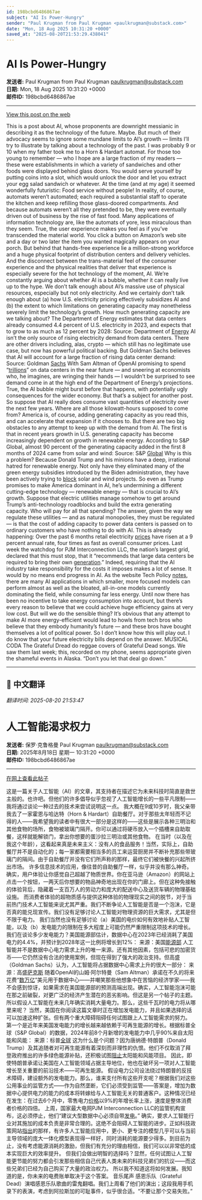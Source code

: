 ```yaml
---
id: 198bcbd6486867ae
subject: "AI Is Power-Hungry"
sender: "Paul Krugman from Paul Krugman <paulkrugman@substack.com>"
date: "Mon, 18 Aug 2025 10:31:20 +0000"
saved_at: "2025-08-20T21:53:29.438041"
---
```


# AI Is Power-Hungry

**发送者:** Paul Krugman from Paul Krugman <paulkrugman@substack.com>  
**日期:** Mon, 18 Aug 2025 10:31:20 +0000  
**邮件ID:** 198bcbd6486867ae

---

[View this post on the web](https://paulkrugman.substack.com/p/ai-is-power-hungry)

This is a post about AI, whose proponents are downright messianic in describing it as the technology of the future. Maybe. But much of their advocacy seems to ignore some mundane limits to AI’s growth — limits I’ll try to illustrate by talking about a technology of the past.
I was probably 9 or 10 when my father took me to a Horn & Hardart automat. For those too young to remember — who I hope are a large fraction of my readers — these were establishments in which a variety of sandwiches and other foods were displayed behind glass doors. You would serve yourself by putting coins into a slot, which would unlock the door and let you extract your egg salad sandwich or whatever.
At the time (and at my age) it seemed wonderfully futuristic: Food service without people! In reality, of course, automats weren’t automated; each required a substantial staff to operate the kitchen and keep refilling those glass-doored compartments. And because automats weren’t all they pretended to be, they were eventually driven out of business by the rise of fast food.
Many applications of information technology are, like the automats of yore, less miraculous than they seem. True, the user experience makes you feel as if you’ve transcended the material world. You click a button on Amazon’s web site and a day or two later the item you wanted magically appears on your porch. But behind that hands-free experience lie a million-strong workforce and a huge physical footprint of distribution centers and delivery vehicles.
And the disconnect between the trans-material feel of the consumer experience and the physical realities that deliver that experience is especially severe for the hot technology of the moment, AI. We’re constantly arguing about whether AI is a bubble, whether it can really live up to the hype. We don’t talk enough about AI’s massive use of physical resources, especially but not only electricity.
And we certainly don’t talk enough about (a) how U.S. electricity pricing effectively subsidizes AI and (b) the extent to which limitations on generating capacity may nonetheless severely limit the technology’s growth.
How much generating capacity are we talking about? The Department of Energy estimates that data centers already consumed 4.4 percent of U.S. electricity in 2023, and expects that to grow to as much as 12 percent by 2028:
Source: Department of [Energy](https://substack.com/redirect/dda0cd72-e6e3-49e3-9995-1fca8cf96d4b?j=eyJ1IjoiMjBsbmJwIn0.KztYzEWpJOR2MnnIg5ijVYRyTJF67hinhCJnHuA6bbA)
AI isn’t the only source of rising electricity demand from data centers. There are other drivers including, alas, crypto — which still has no legitimate use case, but now has powerful political backing. But Goldman Sachs believes that AI will account for a large fraction of rising data center demand:
Source: Goldman [Sachs](https://substack.com/redirect/5a81a754-3dc7-42ec-852e-d2a1ed04a917?j=eyJ1IjoiMjBsbmJwIn0.KztYzEWpJOR2MnnIg5ijVYRyTJF67hinhCJnHuA6bbA)
With Sam Altman of OpenAI promising to spend “[trillions](https://substack.com/redirect/7f00a863-1a97-49cb-8250-00aca3569c51?j=eyJ1IjoiMjBsbmJwIn0.KztYzEWpJOR2MnnIg5ijVYRyTJF67hinhCJnHuA6bbA)” on data centers in the near future — and sneering at economists who, he imagines, are wringing their hands — I wouldn’t be surprised to see demand come in at the high end of the Department of Energy’s projections. True, the AI bubble might burst before that happens, with potentially ugly consequences for the wider economy. But that’s a subject for another post.
So suppose that AI really does consume vast quantities of electricity over the next few years. Where are all those kilowatt-hours supposed to come from?
America is, of course, adding generating capacity as you read this, and can accelerate that expansion if it chooses to. But there are two big obstacles to any attempt to keep up with the demand from AI.
The first is that in recent years growth in U.S. generating capacity has become increasingly dependent on growth in renewable energy. According to S&P Global, almost 90 percent of the generating capacity added in the first 8 months of 2024 came from solar and wind:
Source: S&P [Global](https://substack.com/redirect/d29d99ed-e434-4304-9901-fff4ce748710?j=eyJ1IjoiMjBsbmJwIn0.KztYzEWpJOR2MnnIg5ijVYRyTJF67hinhCJnHuA6bbA)
Why is this a problem? Because Donald Trump and his minions have a deep, irrational hatred for renewable energy. Not only have they eliminated many of the green energy subsidies introduced by the Biden administration, they have been actively trying to [block](https://substack.com/redirect/ef1846e6-2d6c-4d61-b9f7-3a3f8f2a7dd3?j=eyJ1IjoiMjBsbmJwIn0.KztYzEWpJOR2MnnIg5ijVYRyTJF67hinhCJnHuA6bbA) solar and wind projects.
So even as Trump promises to make America dominant in AI, he’s undermining a different cutting-edge technology — renewable energy — that is crucial to AI’s growth.
Suppose that electric utilities manage somehow to get around Trump’s anti-technology roadblocks and build the extra generating capacity. Who will pay for all that spending? The answer, given the way we regulate these utilities — and as natural monopolies, they must be regulated — is that the cost of adding capacity to power data centers is passed on to ordinary customers who have nothing to do with AI. This is already happening: Over the past 6 months retail electricity [prices](https://substack.com/redirect/740fed92-dc7f-4dd1-91cc-72c607769566?j=eyJ1IjoiMjBsbmJwIn0.KztYzEWpJOR2MnnIg5ijVYRyTJF67hinhCJnHuA6bbA) have risen at a 9 percent annual rate, four times as fast as overall consumer prices.
Last week the watchdog for PJM Interconnection LLC, the nation’s largest grid, declared that this must stop, that it “recommends that large data centers be required to bring their own [generation](https://substack.com/redirect/ce1ce46a-a792-4c91-ae20-e88e752f7d29?j=eyJ1IjoiMjBsbmJwIn0.KztYzEWpJOR2MnnIg5ijVYRyTJF67hinhCJnHuA6bbA).”
Indeed, requiring that the AI industry take responsibility for the costs it imposes makes a lot of sense. It would by no means end progress in AI. As the website Tech Policy [notes](https://substack.com/redirect/69744a8b-e780-4aab-8c46-820d3e6f0270?j=eyJ1IjoiMjBsbmJwIn0.KztYzEWpJOR2MnnIg5ijVYRyTJF67hinhCJnHuA6bbA), there are many AI applications in which smaller, more focused models can perform almost as well as the bloated, all-in-one models currently dominating the field, while consuming far less energy. Until now there has been no incentive to take energy consumption into account, but there’s every reason to believe that we could achieve huge efficiency gains at very low cost.
But will we do the sensible thing? It’s obvious that any attempt to make AI more energy-efficient would lead to howls from tech bros who believe that they embody humanity’s future — and these bros have bought themselves a lot of political power.
So I don’t know how this will play out. I do know that your future electricity bills depend on the answer.
MUSICAL CODA
The Grateful Dread do reggae covers of Grateful Dead songs. We saw them last week; this, recorded on my phone, seems appropriate given the shameful events in Alaska. “Don’t you let that deal go down.”


---

## 🔄 中文翻译

*翻译时间: 2025-08-20 21:53:47*

# 人工智能渴求权力

**发送者:** 保罗·克鲁格曼 Paul Krugman <paulkrugman@substack.com>  
**日期:** 2025年8月18日 星期一 10:31:20 +0000  
**邮件ID:** 198bcbd6486867ae

---

[在网上查看此帖子](https://paulkrugman.substack.com/p/ai-is-power-hungry)

这是一篇关于人工智能（AI）的文章，其支持者在描述它为未来科技时简直是救世主般的。也许吧。但他们的许多倡导似乎忽视了人工智能增长的一些平凡限制——我将通过谈论一种过去的技术来尝试说明这一点。
我大概在9或10岁时，我父亲带我去了一家霍恩与哈达特（Horn & Hardart）自助餐厅。对于那些太年轻而不记得的人——我希望我的读者中有很大一部分是这样的——这些是展示各种三明治和其他食物的场所，食物被玻璃门隔开。你可以通过将硬币放入一个插槽来自助取餐，这样就能解锁门，拿出你想要的蛋沙拉三明治或其他食物。
在当时（以及在我这个年龄），这看起来真是未来主义：没有人的食品服务！当然，实际上，自助餐厅并不是自动化的；每一家都需要相当多的员工来运营厨房并不断补充那些带玻璃门的隔间。由于自助餐厅并没有它们所声称的那样，最终它们被快餐的兴起所挤出市场。
许多信息技术的应用，像往昔的自助餐厅一样，似乎并没有那么神奇。确实，用户体验让你感觉自己超越了物质世界。你在亚马逊（Amazon）的网站上点击一个按钮，一两天后你想要的物品神奇地出现在你的门廊上。但在这种免接触的体验背后，隐藏着一支百万人的劳动力和庞大的配送中心及送货车辆的物理基础设施。
而消费者体验的超物质感与提供这种体验的物理现实之间的脱节，对于当前热门技术人工智能来说尤其严重。我们不断争论人工智能是否是一个泡沫，它是否真的能兑现宣传。我们没有足够讨论人工智能对物理资源的巨大需求，尤其是但不限于电力。
我们当然也没有足够讨论（a）美国的电价如何有效地补贴人工智能，以及（b）发电能力的限制在多大程度上可能仍然严重限制这项技术的增长。
我们在谈论多少发电能力？美国能源部估计，数据中心在2023年已经消耗了美国电力的4.4%，并预计到2028年这一比例将增长到12%：
来源：美国[能源部](https://substack.com/redirect/dda0cd72-e6e3-49e3-9995-1fca8cf96d4b?j=eyJ1IjoiMjBsbmJwIn0.KztYzEWpJOR2MnnIg5ijVYRyTJF67hinhCJnHuA6bbA)
人工智能并不是数据中心电力需求上升的唯一来源。还有其他因素，包括可悲的加密货币——它仍然没有合法的使用案例，但现在得到了强大的政治支持。但高盛（Goldman Sachs）认为，人工智能将占据数据中心需求上升的很大一部分：
来源：高盛[萨克斯](https://substack.com/redirect/5a81a754-3dc7-42ec-852e-d2a1ed04a917?j=eyJ1IjoiMjBsbmJwIn0.KztYzEWpJOR2MnnIg5ijVYRyTJF67hinhCJnHuA6bbA)
随着OpenAI的山姆·阿尔特曼（Sam Altman）承诺在不久的将来花费“[数万亿](https://substack.com/redirect/7f00a863-1a97-49cb-8250-00aca3569c51?j=eyJ1IjoiMjBsbmJwIn0.KztYzEWpJOR2MnnIg5ijVYRyTJF67hinhCJnHuA6bbA)”美元用于数据中心——并嘲笑那些他想象中在苦恼的经济学家——我不会感到惊讶，如果需求在美国能源部的预测高端出现。确实，人工智能泡沫可能在那之前破裂，对更广泛的经济产生潜在的恶劣影响。但这是另一个帖子的主题。
所以假设人工智能在未来几年确实消耗大量电力。那么，这些千瓦时的电力将从哪里来呢？
当然，美国在你阅读这篇文章时正在增加发电能力，并且如果选择的话可以加速这种扩张。但有两个重大障碍阻碍任何试图跟上人工智能需求的努力。
第一个是近年来美国发电能力的增长越来越依赖于可再生能源的增长。根据标普全球（S&P Global）的数据，2024年前8个月新增的发电能力中几乎90%来自太阳能和风能：
来源：标普[全球](https://substack.com/redirect/d29d99ed-e434-4304-9901-fff4ce748710?j=eyJ1IjoiMjBsbmJwIn0.KztYzEWpJOR2MnnIg5ijVYRyTJF67hinhCJnHuA6bbA)
这为什么是个问题？因为唐纳德·特朗普（Donald Trump）及其追随者对可再生能源有着深刻而非理性的仇恨。他们不仅取消了拜登政府推出的许多绿色能源补贴，还积极试图[阻止](https://substack.com/redirect/ef1846e6-2d6c-4d61-b9f7-3a3f8f2a7dd3?j=eyJ1IjoiMjBsbmJwIn0.KztYzEWpJOR2MnnIg5ijVYRyTJF67hinhCJnHuA6bbA)太阳能和风能项目。
因此，即使特朗普承诺让美国在人工智能领域占据主导地位，他也在破坏另一项对人工智能增长至关重要的前沿技术——可再生能源。
假设电力公司设法绕过特朗普的反技术障碍，建设额外的发电能力。那么，谁来支付所有这些开支呢？根据我们对这些公用事业的监管方式——作为自然垄断，它们必须受到监管——答案是，增加为数据中心提供电力的能力的成本将转嫁给与人工智能无关的普通客户。这种情况已经在发生：在过去6个月中，零售电力[价格](https://substack.com/redirect/740fed92-dc7f-4dd1-91cc-72c607769566?j=eyJ1IjoiMjBsbmJwIn0.KztYzEWpJOR2MnnIg5ijVYRyTJF67hinhCJnHuA6bbA)以9%的年增长率上涨，速度是整体消费者价格的四倍。
上周，国家最大电网PJM Interconnection LLC的监管机构宣布，这必须停止，他们“建议大型数据中心必须自带[发电](https://substack.com/redirect/ce1ce46a-a792-4c91-ae20-e88e752f7d29?j=eyJ1IjoiMjBsbmJwIn0.KztYzEWpJOR2MnnIg5ijVYRyTJF67hinhCJnHuA6bbA)。”
确实，要求人工智能行业对其施加的成本负责是非常合理的。这绝不会阻碍人工智能的进步。正如科技政策网站[指出](https://substack.com/redirect/69744a8b-e780-4aab-8c46-820d3e6f0270?j=eyJ1IjoiMjBsbmJwIn0.KztYzEWpJOR2MnnIg5ijVYRyTJF67hinhCJnHuA6bbA)的那样，有许多人工智能应用中，更小、更专注的模型几乎可以与当前主导领域的庞大一体化模型表现得一样好，同时消耗的能源要少得多。到目前为止，没有考虑能源消耗的激励，但我们有充分的理由相信，我们可以以非常低的成本实现巨大的效率提升。
但我们会做出明智的选择吗？显然，任何试图让人工智能更节能的努力都会引发那些相信自己代表人类未来的科技兄弟们的抗议——而这些兄弟们已经为自己购买了大量的政治权力。
所以我不知道这将如何发展。我知道的是，你未来的电费账单取决于这个答案。
音乐尾声
感恩乐队（Grateful Dead）演唱感恩乐队歌曲的雷鬼翻唱。我们上周看了他们的演出；这段我用手机录下的表演，考虑到阿拉斯加的可耻事件，似乎很合适。“不要让那个交易失败。”